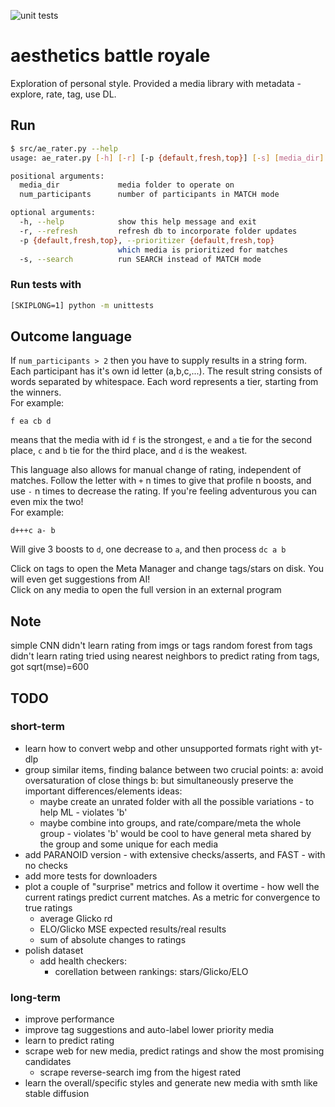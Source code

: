 ![unit tests](https://github.com/michael-pruglo/aesthetics/actions/workflows/python-app.yml/badge.svg)

# aesthetics battle royale

Exploration of personal style. Provided a media library with metadata - explore, rate, tag, use DL.

## Run

```bash
$ src/ae_rater.py --help
usage: ae_rater.py [-h] [-r] [-p {default,fresh,top}] [-s] [media_dir] [num_participants]

positional arguments:
  media_dir             media folder to operate on
  num_participants      number of participants in MATCH mode

optional arguments:
  -h, --help            show this help message and exit
  -r, --refresh         refresh db to incorporate folder updates
  -p {default,fresh,top}, --prioritizer {default,fresh,top}
                        which media is prioritized for matches
  -s, --search          run SEARCH instead of MATCH mode
```

### Run tests with

```bash
[SKIPLONG=1] python -m unittests
```

## Outcome language

If `num_participants > 2` then you have to supply results in a string form. Each participant has it's own id letter (a,b,c,...). The result string consists of words separated by whitespace. Each word represents a tier, starting from the winners. <br>
For example:

```
f ea cb d
```
means that the media with id `f` is the strongest, `e` and `a` tie for the second place, `c` and `b` tie for the third place, and `d` is the weakest.

This language also allows for manual change of rating, independent of matches. Follow the letter with `+` n times to give that profile n boosts, and use `-` n times to decrease the rating. If you're feeling adventurous you can even mix the two!<br>
For example:

```
d+++c a- b
```
Will give 3 boosts to `d`, one decrease to `a`, and then process `dc a b`

Click on tags to open the Meta Manager and change tags/stars on disk. You will even get suggestions from AI!<br>
Click on any media to open the full version in an external program

## Note

simple CNN didn't learn rating from imgs or tags
random forest from tags didn't learn rating
tried using nearest neighbors to predict rating from tags, got sqrt(mse)=600

## TODO

### short-term

- learn how to convert webp and other unsupported formats right with yt-dlp
- group similar items, finding balance between two crucial points:
  a: avoid oversaturation of close things
  b: but simultaneously preserve the important differences/elements
  ideas:
    - maybe create an unrated folder with all the possible variations - to help ML - violates 'b'
    - maybe combine into groups, and rate/compare/meta the whole group - violates 'b'
      would be cool to have general meta shared by the group and some unique for each media
- add PARANOID version - with extensive checks/asserts, and FAST - with no checks
- add more tests for downloaders
- plot a couple of "surprise" metrics and follow it overtime - how well the current ratings predict current matches. As a metric for convergence to true ratings
  - average Glicko rd
  - ELO/Glicko MSE expected results/real results
  - sum of absolute changes to ratings
- polish dataset
  - add health checkers:
    - corellation between rankings: stars/Glicko/ELO

### long-term

- improve performance
- improve tag suggestions and auto-label lower priority media
- learn to predict rating
- scrape web for new media, predict ratings and show the most promising candidates
  - scrape reverse-search img from the higest rated
- learn the overall/specific styles and generate new media with smth like stable diffusion
